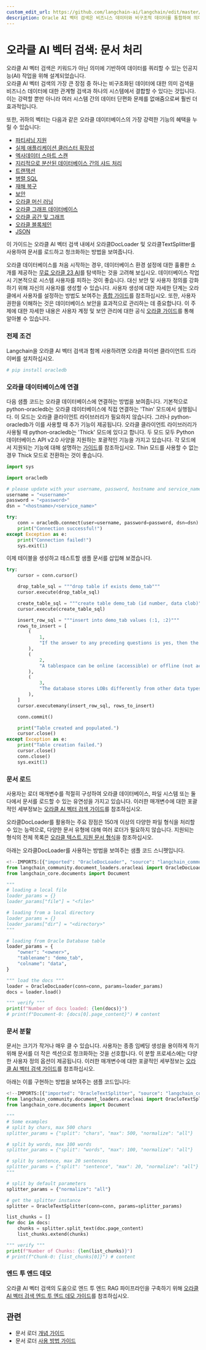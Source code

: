 ```yaml
---
custom_edit_url: https://github.com/langchain-ai/langchain/edit/master/docs/docs/integrations/document_loaders/oracleai.ipynb
description: Oracle AI 벡터 검색은 비즈니스 데이터와 비구조적 데이터를 통합하여 의미 기반 쿼리를 지원하는 강력한 AI 솔루션입니다.
---
```


# 오라클 AI 벡터 검색: 문서 처리
오라클 AI 벡터 검색은 키워드가 아닌 의미에 기반하여 데이터를 쿼리할 수 있는 인공지능(AI) 작업을 위해 설계되었습니다.  
오라클 AI 벡터 검색의 가장 큰 장점 중 하나는 비구조화된 데이터에 대한 의미 검색을 비즈니스 데이터에 대한 관계형 검색과 하나의 시스템에서 결합할 수 있다는 것입니다.  
이는 강력할 뿐만 아니라 여러 시스템 간의 데이터 단편화 문제를 없애줌으로써 훨씬 더 효과적입니다.

또한, 귀하의 벡터는 다음과 같은 오라클 데이터베이스의 가장 강력한 기능의 혜택을 누릴 수 있습니다:

* [파티셔닝 지원](https://www.oracle.com/database/technologies/partitioning.html)
* [실제 애플리케이션 클러스터 확장성](https://www.oracle.com/database/real-application-clusters/)
* [엑사데이터 스마트 스캔](https://www.oracle.com/database/technologies/exadata/software/smartscan/)
* [지리적으로 분산된 데이터베이스 간의 샤드 처리](https://www.oracle.com/database/distributed-database/)
* [트랜잭션](https://docs.oracle.com/en/database/oracle/oracle-database/23/cncpt/transactions.html)
* [병렬 SQL](https://docs.oracle.com/en/database/oracle/oracle-database/21/vldbg/parallel-exec-intro.html#GUID-D28717E4-0F77-44F5-BB4E-234C31D4E4BA)
* [재해 복구](https://www.oracle.com/database/data-guard/)
* [보안](https://www.oracle.com/security/database-security/)
* [오라클 머신 러닝](https://www.oracle.com/artificial-intelligence/database-machine-learning/)
* [오라클 그래프 데이터베이스](https://www.oracle.com/database/integrated-graph-database/)
* [오라클 공간 및 그래프](https://www.oracle.com/database/spatial/)
* [오라클 블록체인](https://docs.oracle.com/en/database/oracle/oracle-database/23/arpls/dbms_blockchain_table.html#GUID-B469E277-978E-4378-A8C1-26D3FF96C9A6)
* [JSON](https://docs.oracle.com/en/database/oracle/oracle-database/23/adjsn/json-in-oracle-database.html)

이 가이드는 오라클 AI 벡터 검색 내에서 오라클DocLoader 및 오라클TextSplitter를 사용하여 문서를 로드하고 청크화하는 방법을 보여줍니다.

오라클 데이터베이스를 처음 시작하는 경우, 데이터베이스 환경 설정에 대한 훌륭한 소개를 제공하는 [무료 오라클 23 AI](https://www.oracle.com/database/free/#resources)를 탐색하는 것을 고려해 보십시오. 데이터베이스 작업 시 기본적으로 시스템 사용자를 피하는 것이 좋습니다. 대신 보안 및 사용자 정의를 강화하기 위해 자신의 사용자를 생성할 수 있습니다. 사용자 생성에 대한 자세한 단계는 오라클에서 사용자를 설정하는 방법도 보여주는 [종합 가이드](https://github.com/langchain-ai/langchain/blob/master/cookbook/oracleai_demo.ipynb)를 참조하십시오. 또한, 사용자 권한을 이해하는 것은 데이터베이스 보안을 효과적으로 관리하는 데 중요합니다. 이 주제에 대한 자세한 내용은 사용자 계정 및 보안 관리에 대한 공식 [오라클 가이드](https://docs.oracle.com/en/database/oracle/oracle-database/19/admqs/administering-user-accounts-and-security.html#GUID-36B21D72-1BBB-46C9-A0C9-F0D2A8591B8D)를 통해 알아볼 수 있습니다.

### 전제 조건

Langchain을 오라클 AI 벡터 검색과 함께 사용하려면 오라클 파이썬 클라이언트 드라이버를 설치하십시오.

```python
# pip install oracledb
```


### 오라클 데이터베이스에 연결
다음 샘플 코드는 오라클 데이터베이스에 연결하는 방법을 보여줍니다. 기본적으로 python-oracledb는 오라클 데이터베이스에 직접 연결하는 'Thin' 모드에서 실행됩니다. 이 모드는 오라클 클라이언트 라이브러리가 필요하지 않습니다. 그러나 python-oracledb가 이를 사용할 때 추가 기능이 제공됩니다. 오라클 클라이언트 라이브러리가 사용될 때 python-oracledb는 'Thick' 모드에 있다고 합니다. 두 모드 모두 Python 데이터베이스 API v2.0 사양을 지원하는 포괄적인 기능을 가지고 있습니다. 각 모드에서 지원되는 기능에 대해 설명하는 [가이드](https://python-oracledb.readthedocs.io/en/latest/user_guide/appendix_a.html#featuresummary)를 참조하십시오. Thin 모드를 사용할 수 없는 경우 Thick 모드로 전환하는 것이 좋습니다.

```python
import sys

import oracledb

# please update with your username, password, hostname and service_name
username = "<username>"
password = "<password>"
dsn = "<hostname>/<service_name>"

try:
    conn = oracledb.connect(user=username, password=password, dsn=dsn)
    print("Connection successful!")
except Exception as e:
    print("Connection failed!")
    sys.exit(1)
```


이제 테이블을 생성하고 테스트할 샘플 문서를 삽입해 보겠습니다.

```python
try:
    cursor = conn.cursor()

    drop_table_sql = """drop table if exists demo_tab"""
    cursor.execute(drop_table_sql)

    create_table_sql = """create table demo_tab (id number, data clob)"""
    cursor.execute(create_table_sql)

    insert_row_sql = """insert into demo_tab values (:1, :2)"""
    rows_to_insert = [
        (
            1,
            "If the answer to any preceding questions is yes, then the database stops the search and allocates space from the specified tablespace; otherwise, space is allocated from the database default shared temporary tablespace.",
        ),
        (
            2,
            "A tablespace can be online (accessible) or offline (not accessible) whenever the database is open.\nA tablespace is usually online so that its data is available to users. The SYSTEM tablespace and temporary tablespaces cannot be taken offline.",
        ),
        (
            3,
            "The database stores LOBs differently from other data types. Creating a LOB column implicitly creates a LOB segment and a LOB index. The tablespace containing the LOB segment and LOB index, which are always stored together, may be different from the tablespace containing the table.\nSometimes the database can store small amounts of LOB data in the table itself rather than in a separate LOB segment.",
        ),
    ]
    cursor.executemany(insert_row_sql, rows_to_insert)

    conn.commit()

    print("Table created and populated.")
    cursor.close()
except Exception as e:
    print("Table creation failed.")
    cursor.close()
    conn.close()
    sys.exit(1)
```


### 문서 로드

사용자는 로더 매개변수를 적절히 구성하여 오라클 데이터베이스, 파일 시스템 또는 둘 다에서 문서를 로드할 수 있는 유연성을 가지고 있습니다. 이러한 매개변수에 대한 포괄적인 세부정보는 [오라클 AI 벡터 검색 가이드](https://docs.oracle.com/en/database/oracle/oracle-database/23/arpls/dbms_vector_chain1.html#GUID-73397E89-92FB-48ED-94BB-1AD960C4EA1F)를 참조하십시오.

오라클DocLoader를 활용하는 주요 장점은 150개 이상의 다양한 파일 형식을 처리할 수 있는 능력으로, 다양한 문서 유형에 대해 여러 로더가 필요하지 않습니다. 지원되는 형식의 전체 목록은 [오라클 텍스트 지원 문서 형식](https://docs.oracle.com/en/database/oracle/oracle-database/23/ccref/oracle-text-supported-document-formats.html)을 참조하십시오.

아래는 오라클DocLoader를 사용하는 방법을 보여주는 샘플 코드 스니펫입니다.

```python
<!--IMPORTS:[{"imported": "OracleDocLoader", "source": "langchain_community.document_loaders.oracleai", "docs": "https://api.python.langchain.com/en/latest/document_loaders/langchain_community.document_loaders.oracleai.OracleDocLoader.html", "title": "Oracle AI Vector Search: Document Processing"}, {"imported": "Document", "source": "langchain_core.documents", "docs": "https://api.python.langchain.com/en/latest/documents/langchain_core.documents.base.Document.html", "title": "Oracle AI Vector Search: Document Processing"}]-->
from langchain_community.document_loaders.oracleai import OracleDocLoader
from langchain_core.documents import Document

"""
# loading a local file
loader_params = {}
loader_params["file"] = "<file>"

# loading from a local directory
loader_params = {}
loader_params["dir"] = "<directory>"
"""

# loading from Oracle Database table
loader_params = {
    "owner": "<owner>",
    "tablename": "demo_tab",
    "colname": "data",
}

""" load the docs """
loader = OracleDocLoader(conn=conn, params=loader_params)
docs = loader.load()

""" verify """
print(f"Number of docs loaded: {len(docs)}")
# print(f"Document-0: {docs[0].page_content}") # content
```


### 문서 분할
문서는 크기가 작거나 매우 클 수 있습니다. 사용자는 종종 임베딩 생성을 용이하게 하기 위해 문서를 더 작은 섹션으로 청크화하는 것을 선호합니다. 이 분할 프로세스에는 다양한 사용자 정의 옵션이 제공됩니다. 이러한 매개변수에 대한 포괄적인 세부정보는 [오라클 AI 벡터 검색 가이드](https://docs.oracle.com/en/database/oracle/oracle-database/23/arpls/dbms_vector_chain1.html#GUID-4E145629-7098-4C7C-804F-FC85D1F24240)를 참조하십시오.

아래는 이를 구현하는 방법을 보여주는 샘플 코드입니다:

```python
<!--IMPORTS:[{"imported": "OracleTextSplitter", "source": "langchain_community.document_loaders.oracleai", "docs": "https://api.python.langchain.com/en/latest/document_loaders/langchain_community.document_loaders.oracleai.OracleTextSplitter.html", "title": "Oracle AI Vector Search: Document Processing"}, {"imported": "Document", "source": "langchain_core.documents", "docs": "https://api.python.langchain.com/en/latest/documents/langchain_core.documents.base.Document.html", "title": "Oracle AI Vector Search: Document Processing"}]-->
from langchain_community.document_loaders.oracleai import OracleTextSplitter
from langchain_core.documents import Document

"""
# Some examples
# split by chars, max 500 chars
splitter_params = {"split": "chars", "max": 500, "normalize": "all"}

# split by words, max 100 words
splitter_params = {"split": "words", "max": 100, "normalize": "all"}

# split by sentence, max 20 sentences
splitter_params = {"split": "sentence", "max": 20, "normalize": "all"}
"""

# split by default parameters
splitter_params = {"normalize": "all"}

# get the splitter instance
splitter = OracleTextSplitter(conn=conn, params=splitter_params)

list_chunks = []
for doc in docs:
    chunks = splitter.split_text(doc.page_content)
    list_chunks.extend(chunks)

""" verify """
print(f"Number of Chunks: {len(list_chunks)}")
# print(f"Chunk-0: {list_chunks[0]}") # content
```


### 엔드 투 엔드 데모
오라클 AI 벡터 검색의 도움으로 엔드 투 엔드 RAG 파이프라인을 구축하기 위해 [오라클 AI 벡터 검색 엔드 투 엔드 데모 가이드](https://github.com/langchain-ai/langchain/tree/master/cookbook/oracleai_demo.ipynb)를 참조하십시오.

## 관련

- 문서 로더 [개념 가이드](/docs/concepts/#document-loaders)
- 문서 로더 [사용 방법 가이드](/docs/how_to/#document-loaders)